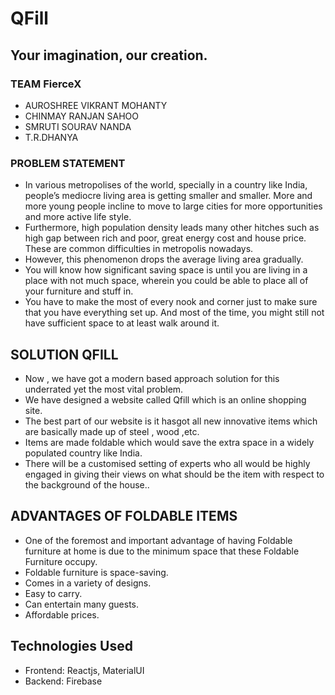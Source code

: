 # QFill 
## Your imagination, our creation.

### TEAM FierceX
 - AUROSHREE VIKRANT MOHANTY
 - CHINMAY RANJAN SAHOO
 - SMRUTI SOURAV NANDA
 - T.R.DHANYA

### PROBLEM STATEMENT

- In various metropolises of the world, specially in a country like India, people’s mediocre living area is getting smaller and smaller. More and more young people incline to move to large cities for more opportunities and more active life style.
- Furthermore, high population density leads many other hitches such as high gap between rich and poor, great energy cost and house price. These are common difficulties in metropolis nowadays.
- However, this phenomenon drops the average living area gradually.
- You will know how significant saving space is until you are living in a place with not much space, wherein you could be able to place all of your furniture and stuff in.
- You have to make the most of every nook and corner just to make sure that you have everything set up. And most of the time, you might still not have sufficient space to at least walk around it. 

## SOLUTION QFILL

- Now , we have got a modern based approach solution for this underrated yet the most vital problem. 
- We have designed a website called Qfill which is an online shopping site.
- The best part of our website is it hasgot all new innovative items which are basically made up of steel , wood ,etc.
- Items are made foldable which would save the extra space in a widely populated country like India.
- There will be a customised setting of experts who all would be highly engaged in giving their views on what should be the item with respect to the background of the house..

## ADVANTAGES OF FOLDABLE ITEMS

- One of the foremost and important advantage of having Foldable furniture at home is due to the minimum space that these Foldable Furniture occupy.
- Foldable furniture is space-saving.
- Comes in a variety of designs.
- Easy to carry.
- Can entertain many guests.
- Affordable prices.

## Technologies Used

- Frontend: Reactjs, MaterialUI
- Backend: Firebase


















